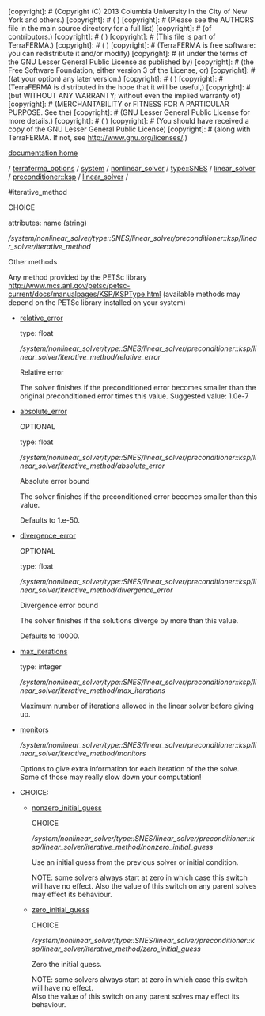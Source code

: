 [copyright]: # (Copyright (C) 2013 Columbia University in the City of New York and others.)
[copyright]: # ( )
[copyright]: # (Please see the AUTHORS file in the main source directory for a full list)
[copyright]: # (of contributors.)
[copyright]: # ( )
[copyright]: # (This file is part of TerraFERMA.)
[copyright]: # ( )
[copyright]: # (TerraFERMA is free software: you can redistribute it and/or modify)
[copyright]: # (it under the terms of the GNU Lesser General Public License as published by)
[copyright]: # (the Free Software Foundation, either version 3 of the License, or)
[copyright]: # ((at your option) any later version.)
[copyright]: # ( )
[copyright]: # (TerraFERMA is distributed in the hope that it will be useful,)
[copyright]: # (but WITHOUT ANY WARRANTY; without even the implied warranty of)
[copyright]: # (MERCHANTABILITY or FITNESS FOR A PARTICULAR PURPOSE. See the)
[copyright]: # (GNU Lesser General Public License for more details.)
[copyright]: # ( )
[copyright]: # (You should have received a copy of the GNU Lesser General Public License)
[copyright]: # (along with TerraFERMA. If not, see <http://www.gnu.org/licenses/>.)

[documentation home](https://github.com/terraferma/terraferma/wiki/Documentation)

/ [terraferma_options](../../../../../../../terraferma_options.md) / [system](../../../../../../system.md) / [nonlinear_solver](../../../../../nonlinear_solver.md) / [type::SNES](../../../../type__SNES.md) / [linear_solver](../../../linear_solver.md) / [preconditioner::ksp](../../preconditioner__ksp.md) / [linear_solver](../linear_solver.md) /

#iterative_method

CHOICE 

attributes: name (string) 

*/system/nonlinear_solver/type::SNES/linear_solver/preconditioner::ksp/linear_solver/iterative_method*

Other methods

Any method provided by the PETSc library
http://www.mcs.anl.gov/petsc/petsc-current/docs/manualpages/KSP/KSPType.html
(available methods may depend on the PETSc library installed on your system)

* [relative_error](iterative_method/relative_error.md "child")

    type: float

    */system/nonlinear_solver/type::SNES/linear_solver/preconditioner::ksp/linear_solver/iterative_method/relative_error*

    Relative error
    
    The solver finishes if the preconditioned error becomes smaller than the original preconditioned error times this value.
    Suggested value: 1.0e-7

* [absolute_error](iterative_method/absolute_error.md "child")

    OPTIONAL 

    type: float

    */system/nonlinear_solver/type::SNES/linear_solver/preconditioner::ksp/linear_solver/iterative_method/absolute_error*

    Absolute error bound
    
    The solver finishes if the preconditioned error becomes smaller than this value.
    
    Defaults to 1.e-50.

* [divergence_error](iterative_method/divergence_error.md "child")

    OPTIONAL 

    type: float

    */system/nonlinear_solver/type::SNES/linear_solver/preconditioner::ksp/linear_solver/iterative_method/divergence_error*

    Divergence error bound
    
    The solver finishes if the solutions diverge by more than this value.
    
    Defaults to 10000.

* [max_iterations](iterative_method/max_iterations.md "child")

    type: integer

    */system/nonlinear_solver/type::SNES/linear_solver/preconditioner::ksp/linear_solver/iterative_method/max_iterations*

    Maximum number of iterations allowed in the linear solver
    before giving up.

* [monitors](iterative_method/monitors.md "child")

    */system/nonlinear_solver/type::SNES/linear_solver/preconditioner::ksp/linear_solver/iterative_method/monitors*

    Options to give extra information for each iteration of the
    the solve. Some of those may really slow down your computation!

* CHOICE:
    * [nonzero_initial_guess](iterative_method/nonzero_initial_guess.md "child")

        CHOICE 

        */system/nonlinear_solver/type::SNES/linear_solver/preconditioner::ksp/linear_solver/iterative_method/nonzero_initial_guess*

        Use an initial guess from the previous solver or initial condition.
        
        NOTE: some solvers always start at zero in which case this switch will have no effect.
        Also the value of this switch on any parent solves may effect its behaviour.

    * [zero_initial_guess](iterative_method/zero_initial_guess.md "child")

        CHOICE 

        */system/nonlinear_solver/type::SNES/linear_solver/preconditioner::ksp/linear_solver/iterative_method/zero_initial_guess*

        Zero the initial guess.
        
        NOTE: some solvers always start at zero in which case this switch will have no effect.  
        Also the value of this switch on any parent solves may effect its behaviour.

[autogenerated]: # (This file was automatically generated from the schema file:/home/cwilson/repos/github/TerraFERMA/TerraFERMA/buckettools/schemas/solvers.rng.)

